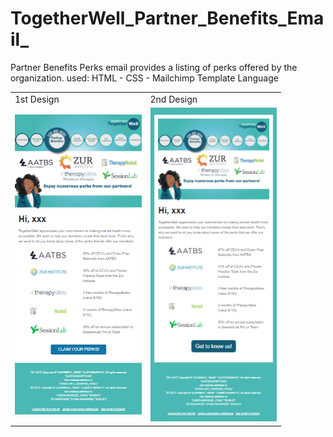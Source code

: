 # TogetherWell_Partner_Benefits_Email_
  Partner Benefits Perks email provides a listing of perks offered by the organization. used:
  HTML - CSS - Mailchimp Template Language


<table>
  <tr>
     <td>1st Design</td>
     <td>2nd Design</td>
  </tr>
  <tr>
    <td><img src="img/PBenefits.png" width=202.5 ></td>
    <td><img src="img/partnerBenefits2.png" width=202.5 ></td>
  </tr>
 </table>
